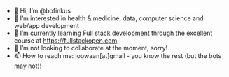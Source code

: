 - 👋 Hi, I’m @bofinkus
- 👀 I’m interested in health & medicine, data, computer science and web/app development
- 🌱 I’m currently learning Full stack development through the excellent course at https://fullstackopen.com
- 💞️ I’m not looking to collaborate at the moment, sorry!
- 📫 How to reach me: joowaan[at]gmail - you know the rest (but the bots may not)!

<!---
bofinkus/bofinkus is a ✨ special ✨ repository because its `README.md` (this file) appears on your GitHub profile.
You can click the Preview link to take a look at your changes.
--->
